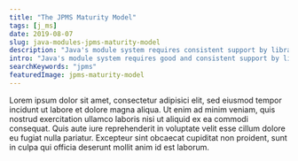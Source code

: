 ```yaml
---
title: "The JPMS Maturity Model"
tags: [j_ms]
date: 2019-08-07
slug: java-modules-jpms-maturity-model
description: "Java's module system requires consistent support by libraries, frameworks, and tools. This maturity model classifies a project's support for the JPMS."
intro: "Java's module system requires good and consistent support by libraries, frameworks, and tools. This maturity model classifies a project's support for the JPMS."
searchKeywords: "jpms"
featuredImage: jpms-maturity-model
---
```


Lorem ipsum dolor sit amet, consectetur adipisici elit, sed eiusmod tempor incidunt ut labore et dolore magna aliqua.
Ut enim ad minim veniam, quis nostrud exercitation ullamco laboris nisi ut aliquid ex ea commodi consequat.
Quis aute iure reprehenderit in voluptate velit esse cillum dolore eu fugiat nulla pariatur.
Excepteur sint obcaecat cupiditat non proident, sunt in culpa qui officia deserunt mollit anim id est laborum.